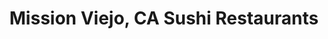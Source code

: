 ---
layout: city
title: Mission Viejo, CA Sushi Restaurants
permalink: /california/mission-viejo/
stateAbbr: CA
stateName: California
cityName: Mission Viejo
---